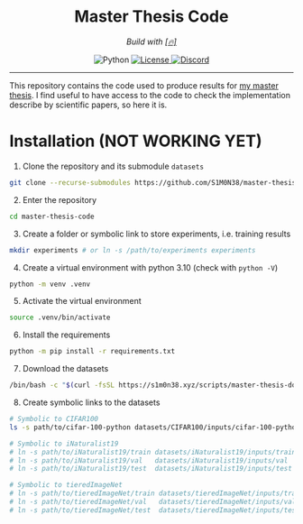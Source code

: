 <div align="center">
  <h1>Master Thesis Code</h1>
  <p><em>Build with <a href="https://github.com/S1M0N38/pytorch-template">[🔥]</a></em></p>

  <a>
    <img alt="Python" src="https://img.shields.io/badge/python-3.10-blue?style=for-the-badge&amp;logo=python">
  </a>
  <a href="https://github.com/S1M0N38/master-thesis-code/blob/main/LICENSE">
    <img alt="License" src="https://img.shields.io/github/license/S1M0N38/master-thesis-code?style=for-the-badge&amp;color=ff69b4">
  </a>
  <a href="https://discord.com/users/S1M0N38#0317">
    <img alt="Discord" src="https://img.shields.io/static/v1?label=DISCORD&amp;message=DM&amp;color=blueviolet&amp;style=for-the-badge">
  </a>
</div>

-------------------------------------------------------------------------------

This repository contains the code used to produce results for [my master
thesis](https://github.com/S1M0N38/master-thesis). I find useful to have access
to the code to check the implementation describe by scientific papers, so here
it is.

# Installation (NOT WORKING YET)

1. Clone the repository and its submodule `datasets`
```bash
git clone --recurse-submodules https://github.com/S1M0N38/master-thesis-code.git
```
2. Enter the repository
```bash
cd master-thesis-code
```
3. Create a folder or symbolic link to store experiments, i.e. training results
```bash
mkdir experiments # or ln -s /path/to/experiments experiments
```
4. Create a virtual environment with python 3.10 (check with `python -V`)
```bash
python -m venv .venv
```
5. Activate the virtual environment
```bash
source .venv/bin/activate
```
6. Install the requirements
```bash
python -m pip install -r requirements.txt
```
7. Download the datasets
```bash
/bin/bash -c "$(curl -fsSL https://s1m0n38.xyz/scripts/master-thesis-download-dataset.sh)"
```
8. Create symbolic links to the datasets
```bash
# Symbolic to CIFAR100
ls -s path/to/cifar-100-python datasets/CIFAR100/inputs/cifar-100-python

# Symbolic to iNaturalist19
# ln -s path/to/iNaturalist19/train datasets/iNaturalist19/inputs/train
# ln -s path/to/iNaturalist19/val   datasets/iNaturalist19/inputs/val
# ln -s path/to/iNaturalist19/test  datasets/iNaturalist19/inputs/test

# Symbolic to tieredImageNet
# ln -s path/to/tieredImageNet/train datasets/tieredImageNet/inputs/train
# ln -s path/to/tieredImageNet/val   datasets/tieredImageNet/inputs/val
# ln -s path/to/tieredImageNet/test  datasets/tieredImageNet/inputs/test
```
